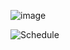 
![image](https://github.com/user-attachments/assets/e614e5e1-74c5-47a4-b2ea-d5b00068672c)


![Schedule](https://github.com/user-attachments/assets/a5722baf-54aa-4a8a-bb5c-9e673e57cb5d)
